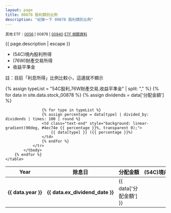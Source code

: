 ```yaml
---
layout: page
title: 00878 股利類別比例
description: "紀錄一下 00878 股利類別比例"
---
```


<small>其他 ETF：[0056](0056) | 00878 | [00940](00940)</small>
<small>[ETF 相關資料](etf)</small>

{{ page.description | escape }}

- (54C)境內股利所得
- (76W)財產交易所得
- 收益平準金

註：目前「利息所得」比例比較小，這邊就不顯示

<div class="table-responsive">
    <table>
        <thead>
            <tr class="text-center">
                <th scope="col" style="width: 16%; white-space: nowrap">Year</th>
                <th scope="col" style="width: 17%; white-space: nowrap">除息日</th>
                <th scope="col" style="width: 17%; white-space: nowrap">分配金額</th>
                <th scope="col" style="width: 16%; white-space: nowrap">(54C)境內股利所得</th>
                <th scope="col" style="width: 16%; white-space: nowrap">(76W)財產交易所得</th>
                <th scope="col" style="width: 16%; white-space: nowrap">收益平準金</th>
            </tr>
        </thead>
        {% assign typeList = "54C股利,76W財產交易,收益平準金" | split: "," %}
        {% for data in site.data.stock_00878 %}
            <tbody>
                <tr>
                    <th scope="row" class="text-center" style="white-space: nowrap">{{ data.year }}</th>
                    <th class="text-center" style="white-space: nowrap">{{ data.ex_dividend_date }}</th>
                    <td class="text-end">{{ data['分配金額'] }}</td>
                    {% assign dividends = data['分配金額'] %}

                    {% for type in typeList %}
                    {% assign percentage = data[type] | divided_by: dividends | times: 100 | round %}
                    <td class="text-end" style="background: linear-gradient(90deg, #4ec74e {{ percentage }}%, transparent 0);">
                        {{ data[type] }} ({{ percentage }}%)
                    </td>
                    {% endfor %}
                </tr>
            </tbody>
        {% endfor %}
    </table>
</div>
